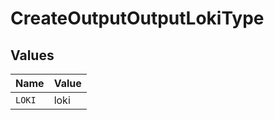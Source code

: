 # CreateOutputOutputLokiType


## Values

| Name   | Value  |
| ------ | ------ |
| `LOKI` | loki   |